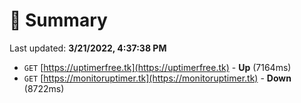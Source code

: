 # 📖 Summary
Last updated: **3/21/2022, 4:37:38 PM**

- `GET` [https://uptimerfree.tk](https://uptimerfree.tk) - **Up** (7164ms)
- `GET` [https://monitoruptimer.tk](https://monitoruptimer.tk) - **Down** (8722ms)

